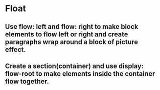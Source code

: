 # Float

## Use flow: left and flow: right to make block elements to flow left or right and create paragraphs wrap around a block of picture effect.

## Create a section(container) and use display: flow-root to make elements inside the container flow together.
